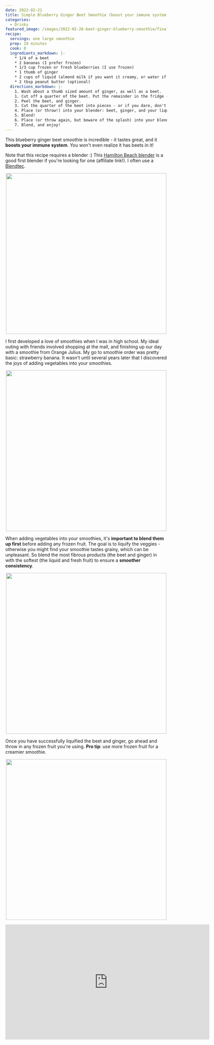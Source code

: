 ```yaml
---
date: 2022-02-21
title: Simple Blueberry Ginger Beet Smoothie (boost your immune system!)
categories:
  - Drinks
featured_image: /images/2022-02-26-beet-ginger-blueberry-smoothie/final.jpeg
recipe:
  servings: one large smoothie
  prep: 10 minutes
  cook: 0
  ingredients_markdown: |-
    * 1/4 of a beet
    * 2 bananas (I prefer frozen)
    * 1/3 cup frozen or fresh blueberries (I use frozen)
    * 1 thumb of ginger
    * 2 cups of liquid (almond milk if you want it creamy, or water if you'd prefer)
    * 2 tbsp peanut butter (optional)
  directions_markdown: |-
    1. Wash about a thumb sized amount of ginger, as well as a beet.
    1. Cut off a quarter of the beet. Put the remainder in the fridge - you only need a quarter for this smoothie!
    2. Peel the beet, and ginger.
    3. Cut the quarter of the beet into pieces - or if you dare, don't cut it up at all. Your blender might be able to handle it! 
    4. Place (or throw!) into your blender: beet, ginger, and your liquid of choice. If you're using fresh blueberries or bananas, then throw them in the blender too.
    5. Blend!
    6. Place (or throw again, but beware of the splash) into your blender: frozen blueberries and frozen banana, if you're using it.
    7. Blend, and enjoy!
---
```


This blueberry ginger beet smoothie is incredible - it tastes great, and it **boosts your immune system**. You won't even realize it has beets in it!

Note that this recipe requires a blender :) This [Hamilton Beach blender](https://amzn.to/3LQHLsV) is a good first blender if you're looking for one (affiliate link!). I often use a [Blendtec](https://www.amazon.com/Blendtec-Original-Professional-Grade-Pre-programmed-10-speeds/dp/B000GIGZXM/?&_encoding=UTF8&tag=friendlyvegbl-20&linkCode=ur2&linkId=6baf907d879fe4c3a4b5aaa17da728c0&camp=1789&creative=9325).

<p align="center">
<img src="/images/2022-02-26-beet-ginger-blueberry-smoothie/sideview.jpeg" width="500">
</p>

I first developed a love of smoothies when I was in high school. My ideal outing with friends involved shopping at the mall, and finishing up our day with a smoothie from Orange Julius. My go to smoothie order was pretty basic: strawberry banana. It wasn't until several years later that I discovered the joys of adding vegetables into your smoothies.

<p align="center">
<img src="/images/2022-02-26-beet-ginger-blueberry-smoothie/ingredients.jpeg" width="500">
</p>

When adding vegetables into your smoothies, it's **important to blend them up first** before adding any frozen fruit. The goal is to liquify the veggies - otherwise you might find your smoothie tastes grainy, which can be unpleasant. So blend the most fibrous products (the beet and ginger) in with the softest (the liquid and fresh fruit) to ensure a **smoother consistency**.

<p align="center">
<img src="/images/2022-02-26-beet-ginger-blueberry-smoothie/almond_milk.jpeg" width="500">
</p>

Once you have successfully liquified the beet and ginger, go ahead and throw in any frozen fruit you're using. **Pro tip**: use more frozen fruit for a creamier smoothie.

<p align="center">
<img src="/images/2022-02-26-beet-ginger-blueberry-smoothie/final.jpeg" width="500">
</p>

<p align="center">
<iframe width="636" height="358" src="https://www.youtube.com/embed/YGufFSTd2Oc" title="YouTube video player" frameborder="0" allow="accelerometer; autoplay; clipboard-write; encrypted-media; gyroscope; picture-in-picture" allowfullscreen></iframe>
</p>